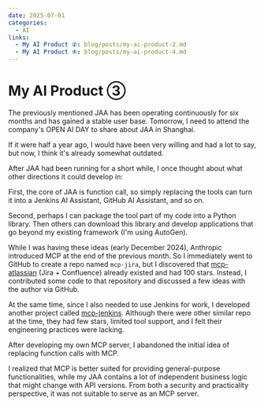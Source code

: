 ```yaml
---
date: 2025-07-01
categories:
  - AI
links:
  - My AI Product ②: blog/posts/my-ai-product-2.md
  - My AI Product ④: blog/posts/my-ai-product-4.md
---
```


# My AI Product ③

The previously mentioned JAA has been operating continuously for six months and has gained a stable user base. 
Tomorrow, I need to attend the company's OPEN AI DAY to share about JAA in Shanghai.

If it were half a year ago, I would have been very willing and had a lot to say, 
but now, I think it's already somewhat outdated.

<!-- more -->

After JAA had been running for a short while, I once thought about what other directions it could develop in:

First, the core of JAA is function call, so simply replacing the tools can turn it into a Jenkins AI Assistant, GitHub AI Assistant, and so on.

Second, perhaps I can package the tool part of my code into a Python library. 
Then others can download this library and develop applications that go beyond my existing framework (I'm using AutoGen).

While I was having these ideas (early December 2024), Anthropic introduced MCP at the end of the previous month. 
So I immediately went to GitHub to create a repo named `mcp-jira`, 
but I discovered that [mcp-atlassian](https://github.com/sooperset/mcp-atlassian) (Jira + Confluence) already existed and had 100 stars.
Instead, I contributed some code to that repository and discussed a few ideas with the author via GitHub.

At the same time, since I also needed to use Jenkins for work, 
I developed another project called [mcp-jenkins](https://github.com/lanbaoshen/mcp-jenkins).
Although there were other similar repo at the time, they had few stars, limited tool support, 
and I felt their engineering practices were lacking.

After developing my own MCP server, I abandoned the initial idea of replacing function calls with MCP.

I realized that MCP is better suited for providing general-purpose functionalities, 
while my JAA contains a lot of independent business logic that might change with API versions. 
From both a security and practicality perspective, it was not suitable to serve as an MCP server.
